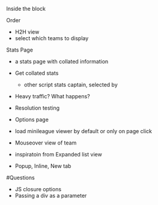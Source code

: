 Inside the block
  <!-- - Fix transfer list link -->
  <!-- - Include transfer list view -->
  <!-- - Current Gameweek points -->
  <!-- Added overall points in the box -->

Order
<!-- - Ranking order -->
<!-- - Gameweek order -->
<!-- More teams
  - test with more than 50 teams
  - Next page to take to the next level
 -->



- H2H view
- select which teams to display

Stats Page
  - a stats page with collated information
  - Get collated stats
    - other script stats captain, selected by

- Heavy traffic? What happens?
- Resolution testing
- Options page
 - load minileague viewer by default or only on page click

- Mouseover view of team
- inspiratoin from Expanded list view
- Popup, Inline, New tab


#Questions
- JS closure options
- Passing a div as a parameter